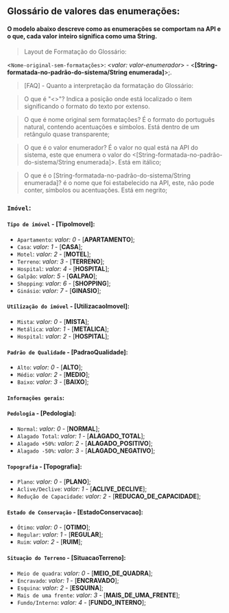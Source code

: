 
## Glossário de valores das enumerações:

#### O modelo abaixo descreve como as enumerações se comportam na API e o que, cada valor inteiro significa como uma String.

> Layout de Formatação do Glossário:

  <`Nome-original-sem-formatações`>: <*valor: valor-enumerador*> - <**[String-formatada-no-padrão-do-sistema/String enumerada]**>;.

> [FAQ] - Quanto a interpretação da formatação do Glossário:


> O que é "<>"? Indica a posição onde está localizado o item significando o formato do texto por extenso.

> O que é nome original sem formatações? É o formato do português natural, contendo acentuações e símbolos. Está dentro de um retângulo quase transparente;

> O que é o valor enumerador? É o valor no qual está na API do sistema, este que enumera o valor do <[String-formatada-no-padrão-do-sistema/String enumerada]>. Está em itálico;

> O que é o [String-formatada-no-padrão-do-sistema/String enumerada]? é o nome que foi estabelecido na API, este, não pode conter, símbolos ou acentuações. Está em negrito;


### `Imóvel`:
#### `Tipo de imóvel` - [**TipoImovel**]:
  - `Apartamento`: *valor: 0* - [**APARTAMENTO**];
  - `Casa`: *valor: 1* - [**CASA**];
  - `Motel`: *valor: 2* - [**MOTEL**];
  - `Terreno`: *valor: 3* - [**TERRENO**];
  - `Hospital`: *valor: 4* - [**HOSPITAL**];
  - `Galpão`: *valor: 5* - [**GALPAO**];
  - `Shopping`: *valor: 6* - [**SHOPPING**];
  - `Ginásio`: *valor: 7* - [**GINASIO**];

#### `Utilização do imóvel` - [**UtilizacaoImovel**]:
  - `Mista`: *valor: 0* - [**MISTA**];
  - `Metálica`: *valor: 1* - [**METALICA**];
  - `Hospital`: *valor: 2* - [**HOSPITAL**];

#### `Padrão de Qualidade` - [**PadraoQualidade**]:
  - `Alto`: *valor: 0* - [**ALTO**];
  - `Médio`: *valor: 2* - [**MEDIO**];
  - `Baixo`: *valor: 3* - [**BAIXO**];

#### `Informações gerais`:

#### `Pedologia` - [**Pedologia**]:
  - `Normal`: *valor: 0* - [**NORMAL**];
  - `Alagado Total`: *valor: 1* - [**ALAGADO_TOTAL**];
  - `Alagado +50%`: *valor: 2* - [**ALAGADO_POSITIVO**];
  - `Alagado -50%`: *valor: 3* - [**ALAGADO_NEGATIVO**];

#### `Topografia` - [**Topografia**]:
  - `Plano`: *valor: 0* - [**PLANO**];
  - `Aclive/Declive`: *valor: 1* - [**ACLIVE_DECLIVE**];
  - `Redução de Capacidade`: *valor: 2* - [**REDUCAO_DE_CAPACIDADE**];

#### `Estado de Conservação` - [**EstadoConservacao**]:
  - `Ótimo`: *valor: 0* - [**OTIMO**];
  - `Regular`: *valor: 1* - [**REGULAR**];
  - `Ruim`: *valor: 2* - [**RUIM**];

#### `Situação do Terreno` - [**SituacaoTerreno**]:
  - `Meio de quadra`: *valor: 0* - [**MEIO_DE_QUADRA**];
  - `Encravado`: *valor: 1* - [**ENCRAVADO**];
  - `Esquina`: *valor: 2* - [**ESQUINA**];
  - `Mais de uma frente`: *valor: 3* - [**MAIS_DE_UMA_FRENTE**];
  - `Fundo/Interno`: *valor: 4* - [**FUNDO_INTERNO**];
